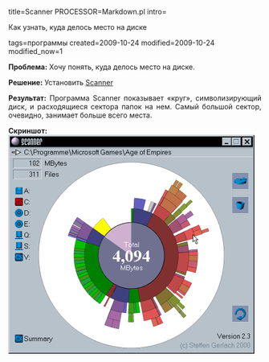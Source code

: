 title=Scanner
PROCESSOR=Markdown.pl
intro=<p>Как узнать, куда делось место на диске</p>
tags=программы
created=2009-10-24
modified=2009-10-24
modified_now=1

<div>
<b>Проблема:</b>&nbsp;Хочу понять, куда делось место на диске.</p>
<p style="text-align: justify; "><b>Решение:</b>&nbsp;Установить <a href="http://steffengerlach.de/freeware/" class="">Scanner</a>
</p>
<p style="text-align: justify; "><b>Результат:</b>&nbsp;Программа Scanner показывает «круг», символизирующий диск, и расходящиеся сектора папок на нем. Самый большой сектор, очевидно, занимает больше всего места.</p>
<p style="text-align: justify; "><b>Скриншот:</b>
<br>
<img src="scanner.gif" title="" style="height: 435px; width: 490px; position: relative; margin: 0px; resize: none; zoom: 1; display: inline-block; top: 0px; left: 0px; " class="">
<br>
</p>
</div>
